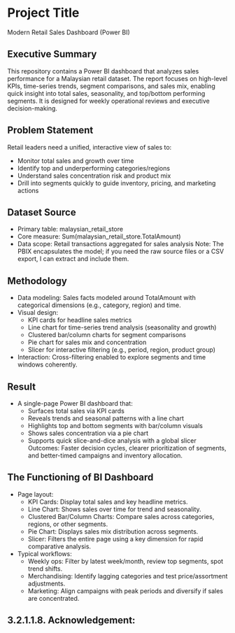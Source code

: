 # Project Title
Modern Retail Sales Dashboard (Power BI)

## Executive Summary
This repository contains a Power BI dashboard that analyzes sales performance for a Malaysian retail dataset. The report focuses on high-level KPIs, time-series trends, segment comparisons, and sales mix, enabling quick insight into total sales, seasonality, and top/bottom performing segments. It is designed for weekly operational reviews and executive decision-making.

## Problem Statement
Retail leaders need a unified, interactive view of sales to:
- Monitor total sales and growth over time
- Identify top and underperforming categories/regions
- Understand sales concentration risk and product mix
- Drill into segments quickly to guide inventory, pricing, and marketing actions

## Dataset Source
- Primary table: malaysian_retail_store
- Core measure: Sum(malaysian_retail_store.TotalAmount)
- Data scope: Retail transactions aggregated for sales analysis
Note: The PBIX encapsulates the model; if you need the raw source files or a CSV export, I can extract and include them.

## Methodology
- Data modeling: Sales facts modeled around TotalAmount with categorical dimensions (e.g., category, region) and time.
- Visual design:
  - KPI cards for headline sales metrics
  - Line chart for time-series trend analysis (seasonality and growth)
  - Clustered bar/column charts for segment comparisons
  - Pie chart for sales mix and concentration
  - Slicer for interactive filtering (e.g., period, region, product group)
- Interaction: Cross-filtering enabled to explore segments and time windows coherently.

## Result
- A single-page Power BI dashboard that:
  - Surfaces total sales via KPI cards
  - Reveals trends and seasonal patterns with a line chart
  - Highlights top and bottom segments with bar/column visuals
  - Shows sales concentration via a pie chart
  - Supports quick slice-and-dice analysis with a global slicer
Outcomes: Faster decision cycles, clearer prioritization of segments, and better-timed campaigns and inventory allocation.

## The Functioning of BI Dashboard
- Page layout:
  - KPI Cards: Display total sales and key headline metrics.
  - Line Chart: Shows sales over time for trend and seasonality.
  - Clustered Bar/Column Charts: Compare sales across categories, regions, or other segments.
  - Pie Chart: Displays sales mix distribution across segments.
  - Slicer: Filters the entire page using a key dimension for rapid comparative analysis.
- Typical workflows:
  - Weekly ops: Filter by latest week/month, review top segments, spot trend shifts.
  - Merchandising: Identify lagging categories and test price/assortment adjustments.
  - Marketing: Align campaigns with peak periods and diversify if sales are concentrated.

## 3.2.1.1.8. Acknowledgement:
